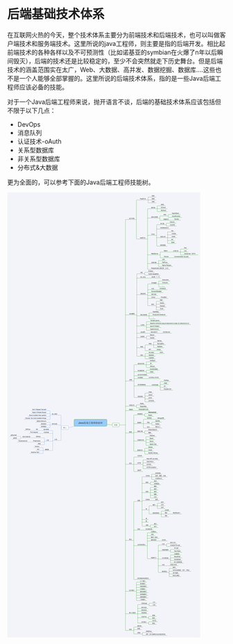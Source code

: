 # 后端基础技术体系

在互联网火热的今天，整个技术体系主要分为前端技术和后端技术，也可以叫做客户端技术和服务端技术。这里所说的java工程师，则主要是指的后端开发。相比起前端技术的各种各样以及不可预测性（比如诺基亚的symbian在火爆了n年以后瞬间毁灭），后端的技术还是比较稳定的，至少不会突然就走下历史舞台。但是后端技术的涵盖范围实在太广，Web、大数据、高并发、数据挖掘、数据库....这些也不是一个人能够全部掌握的。这里所说的后端技术体系，指的是一些Java后端工程师应该必备的技能。

对于一个Java后端工程师来说，抛开语言不谈，后端的基础技术体系应该包括但不限于以下几点：

* DevOps
* 消息队列
* 认证技术-oAuth
* 关系型数据库
* 非关系型数据库
* 分布式&大数据

更为全面的，可以参考下面的Java后端工程师技能树。

![java-skill-tree](../images/java-skill-tree.png)

